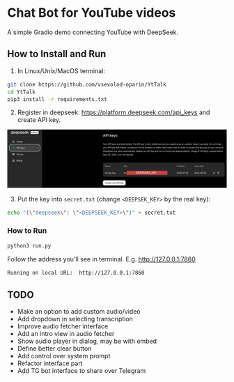 # Chat Bot for YouTube videos

A simple Gradio demo connecting YouTube with DeepSeek.

## How to Install and Run

1. In Linux/Unix/MacOS terminal:

```bash
git clone https://github.com/vsevolod-oparin/YtTalk
cd YtTalk 
pip3 install -r requirements.txt
```

2. Register in deepseek: https://platform.deepseek.com/api_keys and create API key.

![](pics/api.png)

3. Put the key into `secret.txt` (change `<DEEPSEK_KEY>` by the real key):
```bash
echo "{\"deepseek\": \"<DEEPSEEK_KEY>\"}" > secret.txt 
```

### How to Run
```bash
python3 run.py
```
Follow the address you'll see in terminal. E.g. http://127.0.0.1:7860
```bash
Running on local URL:  http://127.0.0.1:7860
```

## TODO

- Make an option to add custom audio/video
- Add dropdown in selecting transcription
- Improve audio fetcher interface
- Add an intro view in audio fetcher
- Show audio player in dialog, may be with embed
- Define better clear button
- Add control over system prompt
- Refactor interface part
- Add TG bot interface to share over Telegram